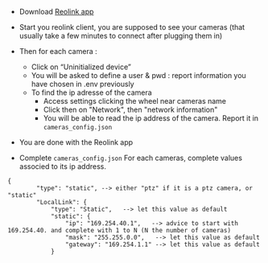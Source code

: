 
- Download [Reolink app](https://reolink.com/software-and-manual/)
- Start you reolink client, you are supposed to see your cameras (that usually take a few minutes to connect after plugging them in)
- Then for each camera : 
    - Click on “Uninitialized device” 
    - You will be asked to define a user & pwd : report information you have chosen in .env previously
    - To find the ip adresse of the camera
        - Access settings clicking the wheel near cameras name
        - Click then on "Network", then "network information"
        - You will be able to read the ip address of the camera. Report it in `cameras_config.json`
- You are done with the Reolink app

- Complete `cameras_config.json`
For each cameras, complete values associed to its ip address. 
```
{
        "type": "static", --> either "ptz" if it is a ptz camera, or "static"
        "LocalLink": {
            "type": "Static",   --> let this value as default
            "static": {
                "ip": "169.254.40.1",   --> advice to start with 169.254.40. and complete with 1 to N (N the number of cameras)
                "mask": "255.255.0.0",   --> let this value as default
                "gateway": "169.254.1.1" --> let this value as default
            }
```
